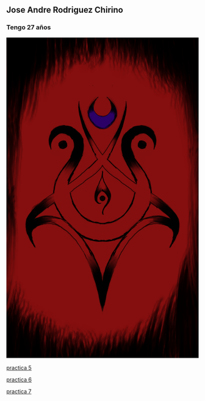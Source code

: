## Jose Andre Rodriguez Chirino

### Tengo 27 años

![me?](/docs/imgs/Immanis.png)

[practica 5](https://sholenzk.github.io/Practica4/Practia5/index.html)

[practica 6](https://sholenzk.github.io/Practica4/Practica6/index.html)

[practica 7](https://sholenzk.github.io/Practica4/Practica7/index.html)

